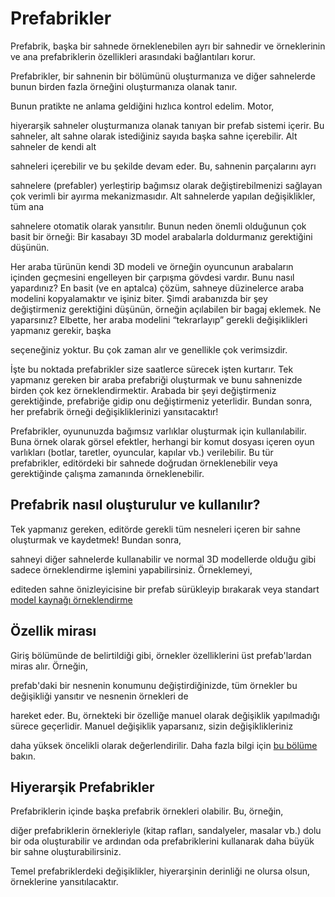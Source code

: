 # Prefabrikler



Prefabrik, başka bir sahnede örneklenebilen ayrı bir sahnedir ve örneklerinin ve ana prefabriklerin özellikleri arasındaki bağlantıları korur.

Prefabrikler, bir sahnenin bir bölümünü oluşturmanıza ve diğer sahnelerde bunun birden fazla örneğini oluşturmanıza olanak tanır.



Bunun pratikte ne anlama geldiğini hızlıca kontrol edelim. Motor, 

hiyerarşik sahneler oluşturmanıza olanak tanıyan bir prefab sistemi içerir. Bu sahneler, alt sahne olarak istediğiniz sayıda başka sahne içerebilir. Alt sahneler de kendi alt

sahneleri içerebilir ve bu şekilde devam eder. Bu, sahnenin parçalarını ayrı 

sahnelere (prefabler) yerleştirip bağımsız olarak değiştirebilmenizi sağlayan çok verimli bir ayırma mekanizmasıdır. Alt sahnelerde yapılan değişiklikler, tüm ana

sahnelere otomatik olarak yansıtılır. Bunun neden önemli olduğunun çok basit bir örneği: Bir kasabayı 3D model arabalarla doldurmanız gerektiğini düşünün.

Her araba türünün kendi 3D modeli ve örneğin oyuncunun arabaların içinden geçmesini engelleyen bir çarpışma gövdesi vardır.
 Bunu nasıl yapardınız? En basit (ve en aptalca) çözüm, sahneye düzinelerce araba modelini kopyalamaktır ve
işiniz biter. Şimdi arabanızda bir şey değiştirmeniz gerektiğini düşünün, örneğin açılabilen bir bagaj eklemek.
Ne yaparsınız? Elbette, her araba modelini “tekrarlayıp” gerekli değişiklikleri yapmanız gerekir, başka

seçeneğiniz yoktur. Bu çok zaman alır ve genellikle çok verimsizdir.


İşte bu noktada prefabrikler size saatlerce sürecek işten kurtarır. Tek yapmanız gereken bir araba prefabriği oluşturmak ve bunu sahnenizde birden çok kez örneklendirmektir. Arabada bir şeyi değiştirmeniz gerektiğinde, prefabriğe gidip onu değiştirmeniz yeterlidir. Bundan sonra, her prefabrik örneği değişikliklerinizi yansıtacaktır!

Prefabrikler, oyununuzda bağımsız varlıklar oluşturmak için kullanılabilir. Buna örnek olarak görsel efektler, 
herhangi bir komut dosyası içeren oyun varlıkları (botlar, taretler, oyuncular, kapılar vb.) verilebilir. Bu tür prefabrikler,
editördeki bir sahnede doğrudan örneklenebilir veya gerektiğinde çalışma zamanında örneklenebilir.

## Prefabrik nasıl oluşturulur ve kullanılır?

Tek yapmanız gereken, editörde gerekli tüm nesneleri içeren bir sahne oluşturmak ve kaydetmek! Bundan sonra,


sahneyi diğer sahnelerde kullanabilir ve normal 3D modellerde olduğu gibi sadece örneklendirme işlemini yapabilirsiniz. Örneklemeyi,

editeden sahne önizleyicisine bir prefab sürükleyip bırakarak veya standart [model kaynağı örneklendirme](../resources/model.md#instantiation)

## Özellik mirası



Giriş bölümünde de belirtildiği gibi, örnekler özelliklerini üst prefab'lardan miras alır. Örneğin,

prefab'daki bir nesnenin konumunu değiştirdiğinizde, tüm örnekler bu değişikliği yansıtır ve nesnenin örnekleri de

hareket eder. Bu, örnekteki bir özelliğe manuel olarak değişiklik yapılmadığı sürece geçerlidir. Manuel değişiklik yaparsanız, sizin değişiklikleriniz 


daha yüksek öncelikli olarak değerlendirilir. Daha fazla bilgi için [bu bölüme](./inheritance.md) bakın.

## Hiyerarşik Prefabrikler




Prefabriklerin içinde başka prefabrik örnekleri olabilir. Bu, örneğin,

diğer prefabriklerin örnekleriyle (kitap rafları, sandalyeler, masalar vb.) dolu bir oda oluşturabilir ve ardından oda prefabriklerini kullanarak daha büyük bir sahne oluşturabilirsiniz.

Temel prefabriklerdeki değişiklikler, hiyerarşinin derinliği ne olursa olsun, örneklerine yansıtılacaktır.
